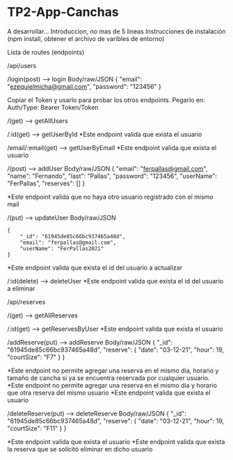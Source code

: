 # TP2-App-Canchas
A desarrollar...
Introduccion, no mas de 5 lineas
Instrucciones de instalación (npm install, obtener el archivo de varibles de entorno)


Lista de routes (endpoints)

/api/users

/login(post) —> login
Body/raw/JSON
{
        "email": "ezequielmicha@gmail.com",
        "password": "123456"
}

Copiar el Token y usarlo para probar los otros endpoints. Pegarlo en: Auth/Type: Bearer Token/Token

/(get) —> getAllUsers

/:id(get) —> getUserById
*Este endpoint valida que exista el usuario

/email/:email(get) —> getUserByEmail
*Este endpoint valida que exista el usuario

/(post) —> addUser
Body/raw/JSON
{
        "email": "ferpallas@gmail.com",
        "name": "Fernando",
        "last": "Pallas",
        "password": "123456",
        "userName": "FerPallas",
        "reserves": []
}

*Este endpoint valida que no haya otro usuario registrado con el mismo mail

/(put) —> updateUser
Body/raw/JSON

    {
        "_id": "61945de85c66bc937465a48d",
        "email": "ferpallas@gmail.com",
        "userName": "FerPallas2021"
    }

*Este endpoint valida que exista el id del usuario a actualizar

/:id(delete) —> deleteUser
*Este endpoint valida que exista el id del usuario a eliminar



/api/reserves

/(get) —> getAllReserves

/:id(get) —> getReservesByUser
*Este endpoint valida que exista el usuario

/addReserve(put) —> addReserve
Body/raw/JSON
{
        "_id": "61945de85c66bc937465a48d",
        "reserve": 
         {
        "date": "03-12-21",
        "hour": 19,
        "courtSize": "F7"
    	   }
}

*Este endpoint no permite agregar una reserva en el mismo dia, horario y tamaño de cancha si ya se encuentra reservada por cualquier usuario.
*Este endpoint no permite agregar una reserva en el mismo dia y horario que otra reserva del  mismo usuario
*Este endpoint valida que exista el usuario


/deleteReserve(put) —> deleteReserve
Body/raw/JSON
{
        "_id": "61945de85c66bc937465a48d",
        "reserve": 
         {
        "date": "03-12-21",
        "hour": 19,
        "courtSize": "F11"
        }
}

*Este endpoint valida que exista el usuario
*Este endpoint valida que exista la reserva que se solicitó eliminar en dicho usuario

